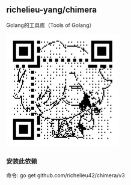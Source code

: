 ## richelieu-yang/chimera

Golang的工具库（Tools of Golang）

[//]: # (![qrcode.png]&#40;qrcode.png&#41;)
<img src="./qrcode.png" alt="qrcode" width="300" height="300">

### 安装此依赖

命令: go get github.com/richelieu42/chimera/v3


